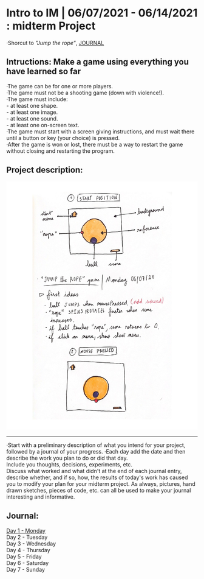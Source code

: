 # Intro to IM | 06/07/2021 - 06/14/2021  : midterm Project
 
·Shorcut to _"Jump the rope"_, [JOURNAL](#Journal)

## Intructions: Make a game using everything you have learned so far

  ·The game can be for one or more players.  
  ·The game must not be a shooting game (down with violence!).  
  ·The game must include:  
     - at least one shape.  
     - at least one image.  
     - at least one sound.  
     - at least one on-screen text.  
  ·The game must start with a screen giving instructions, and must wait there until a button or key (your choice) is pressed.  
  ·After the game is won or lost, there must be a way to restart the game without closing and restarting the program.  

## Project description:

<img src="concept.jpg" width="800" />

-----------------------------------
·Start with a preliminary description of what you intend for your project, followed by a journal of your progress. 
·Each day add the date and then describe the work you plan to do or did that day.  
Include you thoughts, decisions, experiments, etc.  
Discuss what worked and what didn't at the end of each journal entry,   
describe whether, and if so, how, the results of today's work has caused you to modify your plan for your midterm project. 
As always, pictures, hand drawn sketches, pieces of code, etc. can all be used to make your journal interesting and informative.

## Journal:

[Day 1 - Monday](day1/Monday07.md)  
Day 2 - Tuesday  
Day 3 - Wednesday  
Day 4 - Thursday  
Day 5 - Friday  
Day 6 - Saturday  
Day 7 - Sunday  


